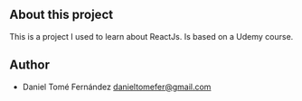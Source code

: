 ## About this project

This is a project I used to learn about ReactJs. Is based on a Udemy course.

## Author

* Daniel Tomé Fernández <danieltomefer@gmail.com>
